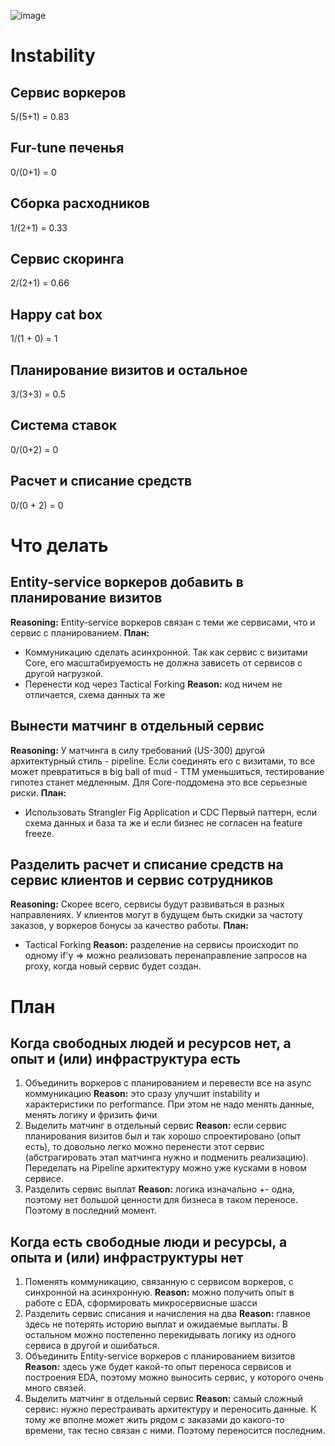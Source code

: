 ![image](https://github.com/VasiliySoldatkin/AS-course/assets/34882906/46866644-aa9c-4060-82a4-cbfedbf6d507)

# Instability
## Сервис воркеров
5/(5+1) = 0.83
## Fur-tune печенья
0/(0+1) = 0
## Сборка расходников
1/(2+1) = 0.33
## Сервис скоринга
2/(2+1) = 0.66
## Happy cat box
1/(1 + 0) = 1
## Планирование визитов и остальное
3/(3+3) = 0.5
## Система ставок
0/(0+2) = 0
## Расчет и списание средств
0/(0 + 2) = 0
# Что делать
## Entity-service воркеров добавить в планирование визитов
**Reasoning:**
Entity-service воркеров связан с теми же сервисами, что и сервис с планированием.
**План:**
- Коммуникацию сделать асинхронной. 
  Так как сервис с визитами Core, его масштабируемость не должна зависеть от сервисов с другой нагрузкой.
- Перенести код через Tactical Forking
  **Reason:** код ничем не отличается, схема данных та же
## Вынести матчинг в отдельный сервис
**Reasoning:**
У матчинга в силу требований (US-300) другой архитектурный стиль - pipeline.
Если соединять его с визитами, то все может превратиться в big ball of mud - TTM уменьшиться, тестирование гипотез станет медленным. Для Core-поддомена это все серьезные риски.
**План:**
- Использовать Strangler Fig Application и CDC
  Первый паттерн, если схема данных и база та же и если бизнес не согласен на feature freeze.
## Разделить расчет и списание средств на сервис клиентов и сервис сотрудников
**Reasoning:** 
Скорее всего, сервисы будут развиваться в разных направлениях. У клиентов могут в будущем быть скидки за частоту заказов, у воркеров бонусы за качество работы.
**План:**
- Tactical Forking
	**Reason:** разделение на сервисы происходит по одному if'у => можно реализовать перенаправление запросов на proxy, когда новый сервис будет создан.
# План
## Когда свободных людей и ресурсов нет, а опыт и (или) инфраструктура есть
1) Объединить воркеров с планированием и перевести все на async коммуникацию
   **Reason:** это сразу улучшит instability и характеристики по performance. При этом не надо менять данные, менять логику и фризить фичи
2) Выделить матчинг в отдельный сервис
   **Reason:** если сервис планирования визитов был и так хорошо спроектировано (опыт есть), то довольно легко можно перенести этот сервис (абстрагировать этап матчинга нужно и подменить реализацию). 
   Переделать на Pipeline архитектуру можно уже кусками в новом сервисе.
3) Разделить сервис выплат
   **Reason:** логика изначально +- одна, поэтому нет большой ценности для бизнеса в таком переносе. Поэтому в последний момент.
## Когда есть свободные люди и ресурсы, а опыта и (или) инфраструктуры нет
1) Поменять коммуникацию, связанную с сервисом воркеров, с синхронной на асинхронную.
   **Reason:** можно получить опыт в работе с EDA, сформировать микросервисные шасси
2) Разделить сервис списания и начисления на два
	**Reason:** главное здесь не потерять историю выплат и ожидаемые выплаты. В остальном можно постепенно перекидывать логику из одного сервиса в другой и ошибаться.
3) Объединить Entity-service воркеров с планированием визитов
	**Reason:** здесь уже будет какой-то опыт переноса сервисов и построения EDA, поэтому можно выносить сервис, у которого очень много связей.
4) Выделить матчинг в отдельный сервис
   **Reason:** самый сложный сервис: нужно перестраивать архитектуру и переносить данные. К тому же вполне может жить рядом с заказами до какого-то времени, так тесно связан с ними. Поэтому переносится последним.
